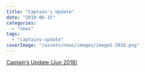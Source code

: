 ```yaml
---
title: "Captain's Update"
date: "2018-06-15"
categories: 
  - "news"
tags: 
  - "captains-update"
coverImage: "/assets/news/images/image2-2018.png"
---
```


[Captain’s Update (Jun 2018)](http://sudburyrowingclub.org.uk/wp-content/uploads/2018/06/SRC-Captains-Update-June-2018.pdf)
